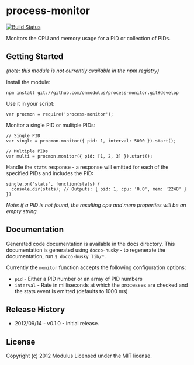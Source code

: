 # process-monitor

[![Build Status](https://secure.travis-ci.org/fiveisprime/process-monitor.png)](http://travis-ci.org/fiveisprime/process-monitor)

Monitors the CPU and memory usage for a PID or collection of PIDs.

## Getting Started
_(note: this module is not currently available in the npm registry)_

Install the module:

    npm install git://github.com/onmodulus/process-monitor.git#develop

Use it in your script:

    var procmon = require('process-monitor');

Monitor a single PID or mulitple PIDs:

    // Single PID
    var single = procmon.monitor({ pid: 1, interval: 5000 }).start();

    // Multiple PIDs
    var multi = procmon.monitor({ pid: [1, 2, 3] }).start();

Handle the `stats` response - a response will emitted for each of the specified PIDs and includes the PID:

    single.on('stats', function(stats) {
      console.dir(stats); // Outputs: { pid: 1, cpu: '0.0', mem: '2248' }
    })

_Note: if a PID is not found, the resulting cpu and mem properties will be an empty string._

## Documentation
Generated code documentation is available in the docs directory. This documentation is generated using
`docco-husky` - to regenerate the documentation, run `$ docco-husky lib/*`.

Currently the `monitor` function accepts the following configuration options:

* `pid` - Either a PID number or an array of PID numbers
* `interval` - Rate in milliseconds at which the processes are checked and the stats event is emitted (defaults to 1000 ms)

## Release History
* 2012/09/14 - v0.1.0 - Initial release.

## License
Copyright (c) 2012 Modulus
Licensed under the MIT license.
